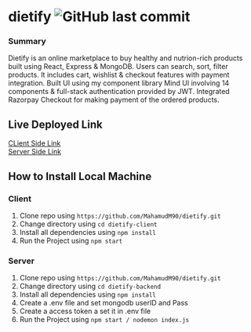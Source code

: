 # dietify ![GitHub last commit](https://img.shields.io/github/last-commit/mahamudm90/dietify?color=blue&label=dietify%20Syntax%20Project%20Last%20Commit&logo=github&logoColor=blue&style=social)


### Summary
Dietify is an online marketplace to buy healthy and nutrion-rich products built using React, Express & MongoDB.
Users can search, sort, filter products. It includes cart, wishlist & checkout features with payment integration.
Built UI using my component library Mind UI involving 14 components & full-stack authentication provided by JWT.
Integrated Razorpay Checkout for making payment of the ordered products.

## Live Deployed Link  
[CLient Side Link](https://dietify.vercel.app/) <br>
[Server Side Link](https://dietify-backend.vercel.app/)


## How to Install Local Machine

### Client 
1. Clone repo using `https://github.com/MahamudM90/dietify.git`
2. Change directory using `cd dietify-client`
3. Install all dependencies using `npm install`
5. Run the Project using `npm start`


### Server
1. Clone repo using `https://github.com/MahamudM90/dietify.git`
2. Change directory using `cd dietify-backend`
3. Install all dependencies using `npm install`
4. Create a .env file and set mongodb userID and Pass
5. Create a access token a set it in .env file 
6. Run the Project using `npm start / nodemon index.js`
